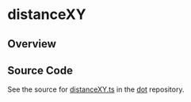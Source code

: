 # distanceXY

## Overview





## Source Code

See the source for [distanceXY.ts](https://github.com/phetsims/dot/blob/main/js/util/distanceXY.ts) in the [dot](https://github.com/phetsims/dot) repository.
